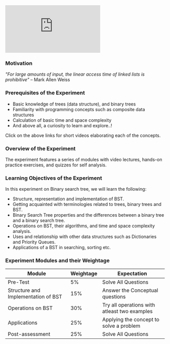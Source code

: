 
<iframe src="https://www.youtube.com/embed/lH-lGR8VdSo" frameborder="0" allow="autoplay; encrypted-media" allowfullscreen></iframe>

### Motivation
_"For large amounts of input, the linear access time of linked lists is prohibitive"_ – Mark Allen Weiss

### Prerequisites of the Experiment


  -  Basic knowledge of trees (data structure), and binary trees
  -  Familiarity with programming concepts such as composite data structures 
  -  Calculation of basic time and space complexity 
  - And above all, a curiosity to learn and explore..!

Click on the above links for short videos elaborating each of the concepts.
### Overview of the Experiment

The experiment features a series of modules with video lectures, hands-on practice exercises, and quizzes for self analysis.
### Learning Objectives of the Experiment
In this experiment on Binary search tree, we will learn the following:

   - Structure, representation and implementation of BST.
   - Getting acquainted with terminologies related to trees, binary trees and BST.
   - Binary Search Tree properties and the differences between a binary tree and a binary search tree.
   - Operations on BST, their algorithms, and time and space complexity analysis.
   - Uses and relationship with other data structures such as Dictionaries and Priority Queues.
   - Applications of a BST in searching, sorting etc.

### Experiment Modules and their Weightage
|Module 	|Weightage 	|Expectation|
|--------------|-----------------|----------|
|Pre-Test 	|5% 	|Solve All Questions|
|Structure and Implementation of BST 	|15% 	|Answer the Conceptual questions|
|Operations on BST 	|30% 	|Try all operations with atleast two examples|
|Applications 	|25% 	|Applying the concept to solve a problem|
|Post-assessment 	|25% 	|Solve All Questions|
